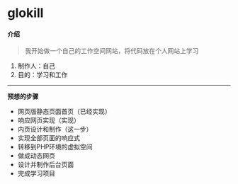 # glokill

#### 介绍
> 我开始做一个自己的工作空间网站，将代码放在个人网站上学习

1. 制作人：自己
2. 目的：学习和工作   

------

**预想的步骤**

- 网页版静态页面首页（已经实现）
- 响应网页实现（实现）
- 内页设计和制作（这一步）
- 实现全部页面的响应式
- 转移到PHP环境的虚拟空间
- 做成动态网页
- 设计并制作后台页面
- 完成学习项目 